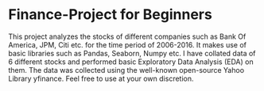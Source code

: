 # Finance-Project for Beginners
This project analyzes the stocks of different companies such as Bank Of America, JPM, Citi etc. for the time period of 2006-2016. It makes use of basic libraries such
as Pandas, Seaborn, Numpy etc. I have collated data of 6 different stocks and performed basic Exploratory Data Analysis (EDA) on them.
The data was collected using the well-known open-source Yahoo Library yfinance.
Feel free to use at your own discretion.
